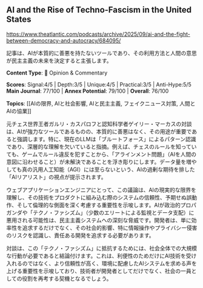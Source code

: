 ## AI and the Rise of Techno-Fascism in the United States

https://www.theatlantic.com/podcasts/archive/2025/09/ai-and-the-fight-between-democracy-and-autocracy/684095/

記事は、AIが本質的に善悪を持たないツールであり、その利用方法と人間の意思が民主主義の未来を決定すると主張します。

**Content Type**: 💭 Opinion & Commentary

**Scores**: Signal:4/5 | Depth:3/5 | Unique:4/5 | Practical:3/5 | Anti-Hype:5/5
**Main Journal**: 77/100 | **Annex Potential**: 79/100 | **Overall**: 76/100

**Topics**: [[AIの限界, AIと社会影響, AIと民主主義, フェイクニュース対策, 人間とAIの協業]]

元チェス世界王者ガルリ・カスパロフと認知科学者ゲイリー・マーカスの対談は、AIが強力なツールであるものの、本質的に善悪はなく、その用途が重要であると強調します。特に、現在のLLMは「ブルートフォース」によるパターン認識であり、深層的な理解を欠いていると指摘。例えば、チェスのルールを知っていても、ゲームでルール違反を犯すことから、「アラインメント問題」（AIを人間の意図に沿わせること）が未解決であることを浮き彫りにします。データ量を増やしても真の汎用人工知能（AGI）には至らないという、AIの過剰な期待を排した「AIリアリスト」の視点が提示されます。

ウェブアプリケーションエンジニアにとって、この議論は、AIの現実的な限界を理解し、その技術をプロダクトに組み込む際のシステムの信頼性、予期せぬ誤動作、そして倫理的な側面を深く考慮する重要性を示唆します。AIが政治的プロパガンダや「テクノ・ファシズム」（少数のエリートによる監視とデータ支配）に悪用される可能性は、民主主義システムへの深刻な脅威です。開発者は、単に効率性を追求するだけでなく、その社会的影響、特に情報操作やプライバシー侵害のリスクを認識し、責任ある開発を追求する必要があります。

対談は、この「テクノ・ファシズム」に抵抗するためには、社会全体での大規模な行動が必要であると結論付けます。これは、利便性のためだけにAI技術を受け入れるのではなく、より信頼性が高く、環境に配慮したAIシステムを求める声を上げる重要性を示唆しており、技術者が開発者としてだけでなく、社会の一員としての役割を再考する契機となるでしょう。